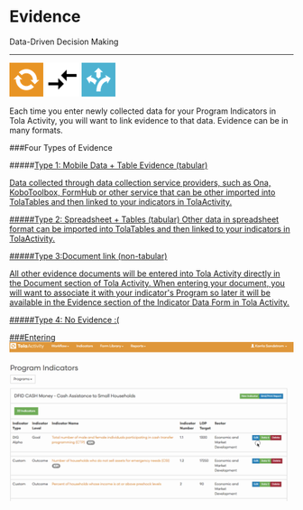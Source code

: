 # Evidence

Data-Driven Decision Making

---


  ![](images/sm_tola-activity-icon-orange.png)  ![](images/ic_compare_arrows_black_24dp_2x.png)  ![](images/sm_tola-tables-icon-blue.png) 

Each time you enter newly collected data for your Program Indicators in Tola Activity, you will want to link evidence to that data. Evidence can be in many formats.

###Four Types of Evidence

#####<u>Type 1: Mobile Data + Table Evidence (tabular)

Data collected through data collection service providers, such as Ona, KoboToolbox, FormHub or other service that can be  other imported into TolaTables and then linked to your indicators in TolaActivity. 

#####<u>Type 2: Spreadsheet + Tables (tabular)
Other data in spreadsheet format can be imported into TolaTables and then linked to your indicators in TolaActivity. 

#####<u>Type 3:Document link (non-tabular)

All other evidence documents will be entered into Tola Activity directly in the Document section of Tola Activity.  When entering your document, you will want to associate it with your indicator's Program so later it will be available in the Evidence section of the Indicator Data Form in Tola Activity.  

#####<u>Type 4: No Evidence :(
 
###Entering 
![](EnteringEvidence.gif)